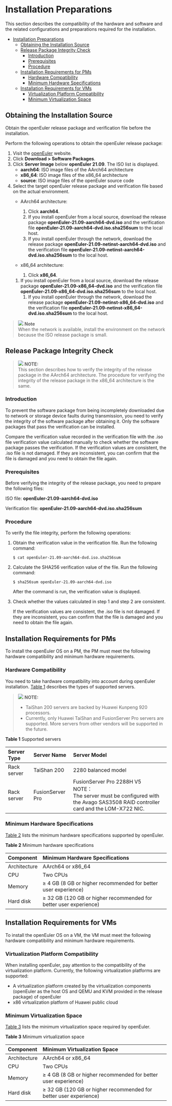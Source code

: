 # Installation Preparations

This section describes the compatibility of the hardware and software and the related configurations and preparations required for the installation.

<!-- TOC -->

- [Installation Preparations](#installation-preparations)
  - [Obtaining the Installation Source](#obtaining-the-installation-source)
  - [Release Package Integrity Check](#release-package-integrity-check)
    - [Introduction](#introduction)
    - [Prerequisites](#prerequisites)
    - [Procedure](#procedure)
  - [Installation Requirements for PMs](#installation-requirements-for-pms)
    - [Hardware Compatibility](#hardware-compatibility)
    - [Minimum Hardware Specifications](#minimum-hardware-specifications)
  - [Installation Requirements for VMs](#installation-requirements-for-vms)
    - [Virtualization Platform Compatibility](#virtualization-platform-compatibility)
    - [Minimum Virtualization Space](#minimum-virtualization-space)

<!-- /TOC -->

## Obtaining the Installation Source

Obtain the openEuler release package and verification file before the installation.

Perform the following operations to obtain the openEuler release package:

1.  Visit the [openEuler](https://www.openeuler.org/en/) website.
2.  Click  **Download > Software Packages**. 
3.  Click **Server Image** below **openEuler 21.09**. The ISO list is displayed.
    -   **aarch64**: ISO image files of the AArch64 architecture
    -   **x86_64**: ISO image files of the x86_64 architecture
    -   **source**: ISO image files of the openEuler source code
4.  Select the target openEuler release package and verification file based on the actual environment.
    -   AArch64 architecture:
        1.  Click **aarch64**.
        2.  If you install openEuler from a local source, download the release package **openEuler-21.09-aarch64-dvd.iso** and the verification file **openEuler-21.09-aarch64-dvd.iso.sha256sum** to the local host.
        3.  If you install openEuler through the network, download the release package **openEuler-21.09-netinst-aarch64-dvd.iso** and the verification file **openEuler-21.09-netinst-aarch64-dvd.iso.sha256sum** to the local host.

    -   x86_64 architecture:
        1.  Click **x86_64**.
	1.  If you install openEuler from a local source, download the release package **openEuler-21.09-x86_64-dvd.iso** and the verification file **openEuler-21.09-x86_64-dvd.iso.sha256sum** to the local host.
        1.  If you install openEuler through the network, download the release package **openEuler-21.09-netinst-x86_64-dvd.iso** and the verification file **openEuler-21.09-netinst-x86_64-dvd.iso.sha256sum** to the local host.

>![](./public_sys-resources/icon-note.gif) **Note**   
> When the network is available, install the environment on the network because the ISO release package is small.

## Release Package Integrity Check

>![](./public_sys-resources/icon-note.gif) **NOTE:**   
>This section describes how to verify the integrity of the release package in the AArch64 architecture. The procedure for verifying the integrity of the release package in the x86\_64 architecture is the same.  

### Introduction

To prevent the software package from being incompletely downloaded due to network or storage device faults during transmission, you need to verify the integrity of the software package after obtaining it. Only the software packages that pass the verification can be installed.

Compare the verification value recorded in the verification file with the .iso file verification value calculated manually to check whether the software package passes the verification. If the verification values are consistent, the .iso file is not damaged. If they are inconsistent, you can confirm that the file is damaged and you need to obtain the file again.

### Prerequisites

Before verifying the integrity of the release package, you need to prepare the following files:

ISO file:  **openEuler-21.09-aarch64-dvd.iso**

Verification file:  **openEuler-21.09-aarch64-dvd.iso.sha256sum**

### Procedure

To verify the file integrity, perform the following operations:

1.  Obtain the verification value in the verification file. Run the following command:

    ```
    $ cat openEuler-21.09-aarch64-dvd.iso.sha256sum 
    ```

2.  Calculate the SHA256 verification value of the file. Run the following command:

    ```
    $ sha256sum openEuler-21.09-aarch64-dvd.iso
    ```

    After the command is run, the verification value is displayed.

3.  Check whether the values calculated in step 1 and step 2 are consistent.

    If the verification values are consistent, the .iso file is not damaged. If they are inconsistent, you can confirm that the file is damaged and you need to obtain the file again.

## Installation Requirements for PMs

To install the openEuler OS on a PM, the PM must meet the following hardware compatibility and minimum hardware requirements.

### Hardware Compatibility

You need to take hardware compatibility into account during openEuler installation.  [Table 1](#table14948632047)  describes the types of supported servers.

>![](./public_sys-resources/icon-note.gif) **NOTE:**   
>
>-   TaiShan 200 servers are backed by Huawei Kunpeng 920 processors.  
>-   Currently, only Huawei TaiShan and FusionServer Pro servers are supported. More servers from other vendors will be supported in the future.  

**Table  1**  Supported servers<a name="table14948632047"></a>

|  Server Type   | Server Name  | Server Model  |
| :----  | :----  | :----  |
| Rack server | TaiShan 200 | 2280 balanced model |
| Rack server  | FusionServer Pro | FusionServer Pro 2288H V5<br>NOTE：<br>The server must be configured with the Avago SAS3508 RAID controller card and the LOM-X722 NIC.|

### Minimum Hardware Specifications

[Table 2](#tff48b99c9bf24b84bb602c53229e2541)  lists the minimum hardware specifications supported by openEuler.

**Table  2**  Minimum hardware specifications<a name="tff48b99c9bf24b84bb602c53229e2541"></a>

|  Component   | Minimum Hardware Specifications  |
|  :----  | :----  |
| Architecture  | AArch64 or x86_64 |
| CPU  | Two CPUs |
| Memory  | ≥ 4 GB (8 GB or higher recommended for better user experience) |
| Hard disk  | ≥ 32 GB (120 GB or higher recommended for better user experience) |

## Installation Requirements for VMs

To install the openEuler OS on a VM, the VM must meet the following hardware compatibility and minimum hardware requirements.

### Virtualization Platform Compatibility

When installing openEuler, pay attention to the compatibility of the virtualization platform. Currently, the following virtualization platforms are supported:

-   A virtualization platform created by the virtualization components \(openEuler as the host OS and QEMU and KVM provided in the release package\) of openEuler
-   x86 virtualization platform of Huawei public cloud

### Minimum Virtualization Space

[Table 3](#tff48b99c9bf24b84bb602c53229e2541)  lists the minimum virtualization space required by openEuler.

**Table  3**  Minimum virtualization space<a name="tff48b99c9bf24b84bb602c53229e2541"></a>

|  Component   | Minimum Virtualization Space  |
|  :----  | :----  |
| Architecture  | AArch64 or x86_64 |
| CPU  | Two CPUs|
| Memory  | ≥ 4 GB (8 GB or higher recommended for better user experience) |
| Hard disk  | ≥ 32 GB (120 GB or higher recommended for better user experience) |




















